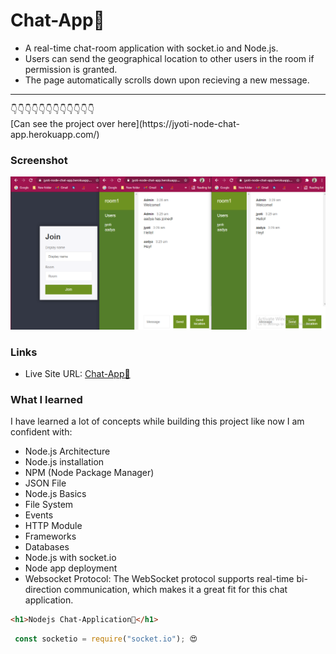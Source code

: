 # Chat-App💬
- A real-time chat-room application with socket.io and Node.js.
- Users can send the geographical location to other users in the room if permission is granted.
- The page automatically scrolls down upon recieving a new message.
 
<hr>
👇👇👇👇👇👇👇👇👇👇👇👇<br>
[Can see the project over here](https://jyoti-node-chat-app.herokuapp.com/)
 
### Screenshot

![](./chatApp.png)

### Links
- Live Site URL: [Chat-App💬](https://jyoti-node-chat-app.herokuapp.com/)

### What I learned
I have learned a lot of concepts while building this project like now I am confident with:
- Node.js Architecture
- Node.js installation
- NPM (Node Package Manager)
- JSON File
- Node.js Basics
- File System
- Events
- HTTP Module
- Frameworks
- Databases
- Node.js with socket.io 
- Node app deployment
- Websocket Protocol: The WebSocket protocol
                      supports real-time bi-direction communication, which makes it a great fit for this chat
                      application.
```html
<h1>Nodejs Chat-Application💬</h1>
```
```js
 const socketio = require("socket.io"); 😍
```
 
